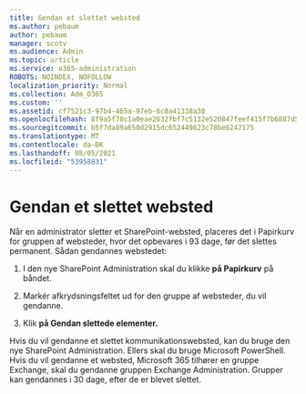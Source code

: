 ```yaml
---
title: Gendan et slettet websted
ms.author: pebaum
author: pebaum
manager: scotv
ms.audience: Admin
ms.topic: article
ms.service: o365-administration
ROBOTS: NOINDEX, NOFOLLOW
localization_priority: Normal
ms.collection: Adm_O365
ms.custom: ''
ms.assetid: cf7521c3-97b4-465a-97eb-6c0a41338a30
ms.openlocfilehash: 8f9a5f78c1a0eae2632fbf7c5132e520847feef415f7b6887d5d7796af720304
ms.sourcegitcommit: b5f7da89a650d2915dc652449623c78be6247175
ms.translationtype: MT
ms.contentlocale: da-DK
ms.lasthandoff: 08/05/2021
ms.locfileid: "53958831"
---
```

# <a name="restore-a-deleted-site"></a>Gendan et slettet websted

Når en administrator sletter et SharePoint-websted, placeres det i Papirkurv for gruppen af websteder, hvor det opbevares i 93 dage, før det slettes permanent. Sådan gendannes webstedet:
  
1. I den nye SharePoint Administration skal du klikke **på Papirkurv** på båndet. 
    
2. Markér afkrydsningsfeltet ud for den gruppe af websteder, du vil gendanne.
    
3. Klik **på Gendan slettede elementer.**
    
Hvis du vil gendanne et slettet kommunikationswebsted, kan du bruge den nye SharePoint Administration. Ellers skal du bruge Microsoft PowerShell. Hvis du vil gendanne et websted, Microsoft 365 tilhører en gruppe Exchange, skal du gendanne gruppen Exchange Administration. Grupper kan gendannes i 30 dage, efter de er blevet slettet.
  

